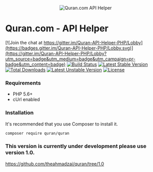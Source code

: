 <p align="center"><img src="http://i.imgur.com/fWuCik5.png" alt="Quran.com API Helper"></p>

Quran.com - API Helper
======================

[![Join the chat at https://gitter.im/Quran-API-Helper-PHP/Lobby](https://badges.gitter.im/Quran-API-Helper-PHP/Lobby.svg)](https://gitter.im/Quran-API-Helper-PHP/Lobby?utm_source=badge&utm_medium=badge&utm_campaign=pr-badge&utm_content=badge)
[![Build Status](https://travis-ci.org/theahmadzai/quran.svg?branch=master)](https://travis-ci.org/theahmadzai/quran)
[![Latest Stable Version](https://poser.pugx.org/quran/quran/v/stable)](https://packagist.org/packages/quran/quran)
[![Total Downloads](https://poser.pugx.org/quran/quran/downloads)](https://packagist.org/packages/quran/quran)
[![Latest Unstable Version](https://poser.pugx.org/quran/quran/v/unstable)](https://packagist.org/packages/quran/quran)
[![License](https://poser.pugx.org/quran/quran/license)](https://packagist.org/packages/quran/quran)

### Requirements
- PHP 5.6+
- cUrl enabled

### Installation
It's recommended that you use Composer to install it.
```sh
composer require quran/quran
```

### This version is currently under development please use version 1.0.
https://github.com/theahmadzai/quran/tree/1.0
